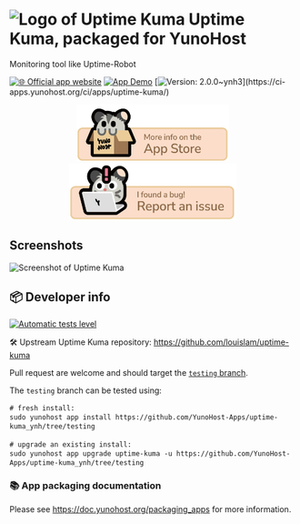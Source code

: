 <!--
N.B.: This README was automatically generated by <https://github.com/YunoHost/apps_tools/blob/main/readme_generator>
It shall NOT be edited by hand.
-->

<h1>
  <img src="https://raw.githubusercontent.com/YunoHost/apps/main/logos/uptime-kuma.png" width="32px" alt="Logo of Uptime Kuma">
  Uptime Kuma, packaged for YunoHost
</h1>

Monitoring tool like Uptime-Robot

[![🌐 Official app website](https://img.shields.io/badge/Official_app_website-darkgreen?style=for-the-badge)](https://uptime.kuma.pet/)
[![App Demo](https://img.shields.io/badge/App_Demo-blue?style=for-the-badge)](https://demo.uptime.kuma.pet)
[![Version: 2.0.0~ynh3](https://img.shields.io/badge/Version-2.0.0~ynh3-rgb(18,138,11)?style=for-the-badge)](https://ci-apps.yunohost.org/ci/apps/uptime-kuma/)

<div align="center">
<a href="https://apps.yunohost.org/app/uptime-kuma"><img height="100px" src="https://github.com/YunoHost/yunohost-artwork/raw/refs/heads/main/badges/neopossum-badges/badge_more_info_on_the_appstore.svg"/></a>
<a href="https://github.com/YunoHost-Apps/uptime-kuma_ynh/issues"><img height="100px" src="https://github.com/YunoHost/yunohost-artwork/raw/refs/heads/main/badges/neopossum-badges/badge_report_an_issue.svg"/></a>
</div>


## Screenshots
![Screenshot of Uptime Kuma](./doc/screenshots/example.jpg)

## 📦 Developer info

[![Automatic tests level](https://apps.yunohost.org/badge/cilevel/uptime-kuma)](https://ci-apps.yunohost.org/ci/apps/uptime-kuma/)

🛠️ Upstream Uptime Kuma repository: <https://github.com/louislam/uptime-kuma>

Pull request are welcome and should target the [`testing` branch](https://github.com/YunoHost-Apps/uptime-kuma_ynh/tree/testing).

The `testing` branch can be tested using:
```
# fresh install:
sudo yunohost app install https://github.com/YunoHost-Apps/uptime-kuma_ynh/tree/testing

# upgrade an existing install:
sudo yunohost app upgrade uptime-kuma -u https://github.com/YunoHost-Apps/uptime-kuma_ynh/tree/testing
```

### 📚 App packaging documentation

Please see <https://doc.yunohost.org/packaging_apps> for more information.